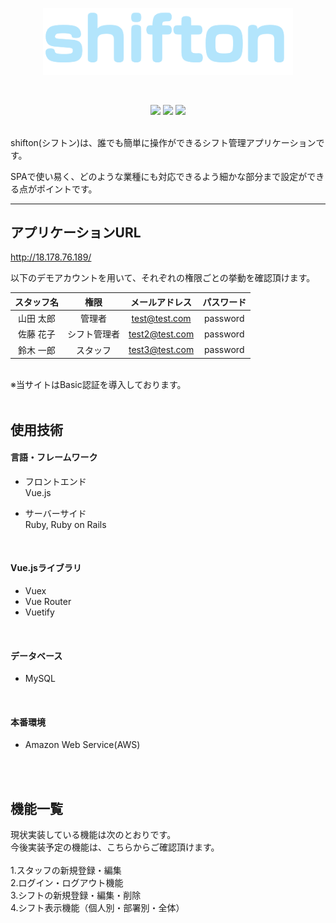 <p align="center">
  <img src="app/assets/images/logos/shifton_logo_maincolor.png" width="400">
</p>
<br>
<p align="center">
  <img src="https://img.shields.io/badge/Rails-6.0.3.4-red.svg">
  <img src="https://img.shields.io/badge/Ruby-2.6.5-orange.svg">
  <img src="https://img.shields.io/badge/devise-4.7.3-orange.svg">
</p>

<br>
shifton(シフトン)は、誰でも簡単に操作ができるシフト管理アプリケーションです。 

SPAで使い易く、どのような業種にも対応できるよう細かな部分まで設定ができる点がポイントです。
***  
  
  


## アプリケーションURL
http://18.178.76.189/  


以下のデモアカウントを用いて、それぞれの権限ごとの挙動を確認頂けます。 

|スタッフ名|権限|メールアドレス|パスワード|
|:--:|:--:|:--:|:--:|
|山田 太郎|管理者|test@test.com|password|
|佐藤 花子|シフト管理者|test2@test.com|password|
|鈴木 一郎|スタッフ|test3@test.com|password|

<br>
※当サイトはBasic認証を導入しております。
<br>
<br>

## 使用技術
#### 言語・フレームワーク
  - フロントエンド<br>
    Vue.js

  - サーバーサイド<br>
    Ruby, Ruby on Rails
<br>

#### Vue.jsライブラリ
  - Vuex
  - Vue Router
  - Vuetify
<br>

#### データベース
  - MySQL
<br>

#### 本番環境
  - Amazon Web Service(AWS)
<br>
<br>

## 機能一覧
現状実装している機能は次のとおりです。<br>
今後実装予定の機能は、こちらからご確認頂けます。<br>
<br>
1.スタッフの新規登録・編集<br>
2.ログイン・ログアウト機能<br>
3.シフトの新規登録・編集・削除<br>
4.シフト表示機能（個人別・部署別・全体）<br>
<br>
<br>
